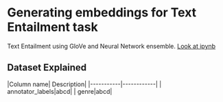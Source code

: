# Generating embeddings for Text Entailment task
Text Entailment using GloVe and Neural Network ensemble. 
[Look at ipynb](https://nbviewer.jupyter.org/github/tanishkasingh9/Text-Entailment/blob/master/Text_Entailment_Glove.ipynb)

## Dataset Explained
<p align=center">
|Column name| Description|
|-----------|------------|
| annotator_labels|abcd|
| genre|abcd|

</p>
